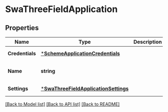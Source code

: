 # SwaThreeFieldApplication

## Properties
Name | Type | Description | Notes
------------ | ------------- | ------------- | -------------
**Credentials** | [***SchemeApplicationCredentials**](SchemeApplicationCredentials.md) |  | [optional] [default to null]
**Name** | **string** |  | [optional] [default to template_swa3field]
**Settings** | [***SwaThreeFieldApplicationSettings**](SwaThreeFieldApplicationSettings.md) |  | [optional] [default to null]

[[Back to Model list]](../README.md#documentation-for-models) [[Back to API list]](../README.md#documentation-for-api-endpoints) [[Back to README]](../README.md)

